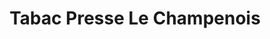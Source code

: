 ---
title: "Tabac Presse Le Champenois"
url: /boulogne-sur-mer/tabac-presse-le-champenois/
shop: tabac
---